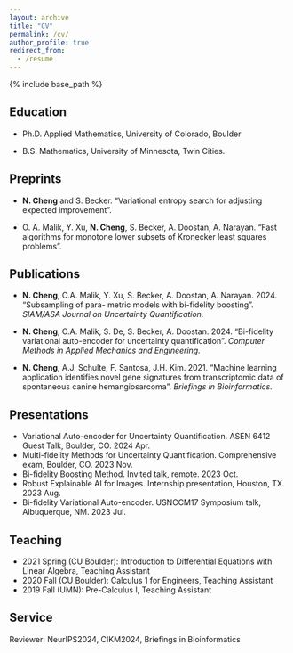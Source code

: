 ```yaml
---
layout: archive
title: "CV"
permalink: /cv/
author_profile: true
redirect_from:
  - /resume
---
```


{% include base_path %}

## Education

- Ph.D. Applied Mathematics, University of Colorado, Boulder 

- B.S. Mathematics, University of Minnesota, Twin Cities.  

## Preprints

- **N. Cheng** and S. Becker. “Variational entropy search for adjusting expected improvement”.

- O. A. Malik, Y. Xu, **N. Cheng**, S. Becker, A. Doostan, A. Narayan. “Fast algorithms for monotone
lower subsets of Kronecker least squares problems”.

## Publications

- **N. Cheng**, O.A. Malik, Y. Xu, S. Becker, A. Doostan, A. Narayan. 2024. “Subsampling of para-
metric models with bi-fidelity boosting”. *SIAM/ASA Journal on Uncertainty Quantification.*

- **N. Cheng**, O.A. Malik, S. De, S. Becker, A. Doostan. 2024. “Bi-fidelity variational auto-encoder
for uncertainty quantification”. *Computer Methods in Applied Mechanics and Engineering.*

- **N. Cheng**, A.J. Schulte, F. Santosa, J.H. Kim. 2021. “Machine learning application identifies novel gene
signatures from transcriptomic data of spontaneous canine hemangiosarcoma”. *Briefings in Bioinformatics.*



## Presentations

- Variational Auto-encoder for Uncertainty Quantification. ASEN 6412 Guest Talk, Boulder, CO. 2024 Apr. 
- Multi-fidelity Methods for Uncertainty Quantification. Comprehensive exam, Boulder, CO. 2023 Nov. 
- Bi-fidelity Boosting Method. Invited talk, remote. 2023 Oct. 
- Robust Explainable AI for Images. Internship presentation, Houston, TX. 2023 Aug. 
- Bi-fidelity Variational Auto-encoder. USNCCM17 Symposium talk, Albuquerque, NM. 2023 Jul. 

## Teaching

- 2021 Spring (CU Boulder): Introduction to Differential Equations with Linear Algebra, Teaching Assistant
- 2020 Fall (CU Boulder): Calculus 1 for Engineers, Teaching Assistant
- 2019 Fall (UMN): Pre-Calculus I, Teaching Assistant

## Service

Reviewer: NeurIPS2024, CIKM2024, Briefings in Bioinformatics
  

